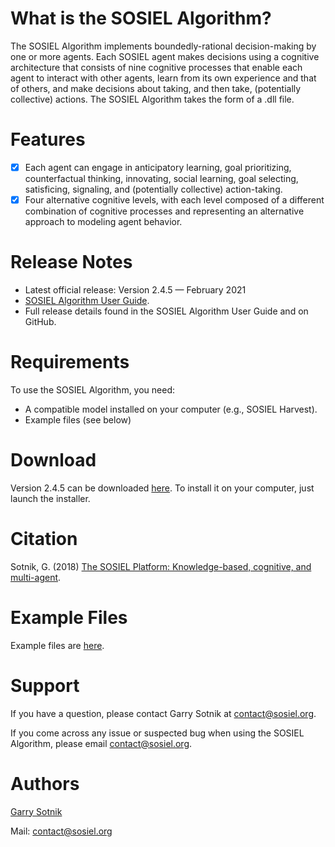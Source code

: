 # What is the SOSIEL Algorithm?

The SOSIEL Algorithm implements boundedly-rational decision-making by one or more agents. Each SOSIEL agent makes decisions using a cognitive architecture that consists of nine cognitive processes that enable each agent to interact with other agents, learn from its own experience and that of others, and make decisions about taking, and then take, (potentially collective) actions. The SOSIEL Algorithm takes the form of a .dll file. 

# Features

- [x] Each agent can engage in anticipatory learning, goal prioritizing, counterfactual thinking, innovating, social learning, goal selecting, satisficing, signaling, and (potentially collective) action-taking.
- [x] Four alternative cognitive levels, with each level composed of a different combination of cognitive processes and representing an alternative approach to modeling agent behavior.

# Release Notes

- Latest official release: Version 2.4.5 — February 2021
- [SOSIEL Algorithm User Guide](https://docs.google.com/document/d/10byggp9Kh3HKnKj18WI9H8eE9xB35PJHf3OEYICtJ5c/edit#).
- Full release details found in the SOSIEL Algorithm User Guide and on GitHub.

# Requirements

To use the SOSIEL Algorithm, you need:

- A compatible model installed on your computer (e.g., SOSIEL Harvest).
- Example files (see below)

# Download

Version 2.4.5 can be downloaded [here](https://github.com/SOSIEL/SOSIEL/blob/master/deploy/latest%20dll/SOSIEL-v2.4.5.dll). To install it on your computer, just launch the installer.

# Citation

Sotnik, G. (2018) [The SOSIEL Platform: Knowledge-based, cognitive, and multi-agent](https://www.sciencedirect.com/science/article/abs/pii/S2212683X18301038).

# Example Files

Example files are [here]( https://github.com/LANDIS-II-Foundation/Project-Michigan-Compare-Harvesting-2021).

# Support

If you have a question, please contact Garry Sotnik at contact@sosiel.org.

If you come across any issue or suspected bug when using the SOSIEL Algorithm, please email contact@sosiel.org.

# Authors

[Garry Sotnik](https://www.sosiel.org/)

Mail: contact@sosiel.org
